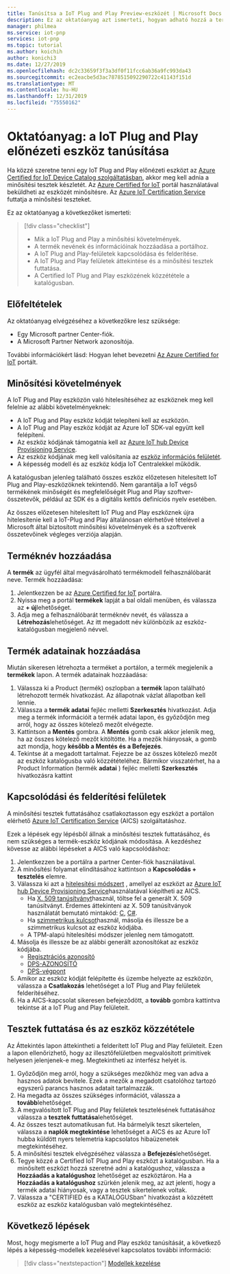 ```yaml
---
title: Tanúsítsa a IoT Plug and Play Preview-eszközét | Microsoft Docs
description: Ez az oktatóanyag azt ismerteti, hogyan adható hozzá a termékinformáció az Azure Certified for IoT-Device cataloghoz, hogyan csatlakoztatható az eszköz az Azure IoT Certificate Service-hez, majd futtassa a IoT Plug and Play minősítési teszteket.
manager: philmea
ms.service: iot-pnp
services: iot-pnp
ms.topic: tutorial
ms.author: koichih
author: konichi3
ms.date: 12/27/2019
ms.openlocfilehash: dc2c33659f3f3a3df0f11fcc6ab36a9fc993da43
ms.sourcegitcommit: ec2eacbe5d3ac7878515092290722c41143f151d
ms.translationtype: MT
ms.contentlocale: hu-HU
ms.lasthandoff: 12/31/2019
ms.locfileid: "75550162"
---
```

# <a name="tutorial-certify-your-iot-plug-and-play-preview-device"></a>Oktatóanyag: a IoT Plug and Play előnézeti eszköz tanúsítása

Ha közzé szeretne tenni egy IoT Plug and Play előnézeti eszközt az [Azure Certified for IoT Device Catalog szolgáltatásban](https://aka.ms/iotdevcat), akkor meg kell adnia a minősítési tesztek készletét. Az [Azure Certified for IoT](https://aka.ms/ACFI) portál használatával beküldheti az eszközét minősítésre. Az [Azure IoT Certification Service](https://aka.ms/azure-iot-aics) futtatja a minősítési teszteket.

Ez az oktatóanyag a következőket ismerteti:

> [!div class="checklist"]
> * Mik a IoT Plug and Play a minősítési követelmények.
> * A termék nevének és információinak hozzáadása a portálhoz.
> * A IoT Plug and Play-felületek kapcsolódása és felderítése.
> * A IoT Plug and Play felületek áttekintése és a minősítési tesztek futtatása.
> * A Certified IoT Plug and Play eszközének közzététele a katalógusban.

## <a name="prerequisites"></a>Előfeltételek

Az oktatóanyag elvégzéséhez a következőkre lesz szüksége:

* Egy Microsoft partner Center-fiók.
* A Microsoft Partner Network azonosítója.

További információkért lásd: Hogyan lehet bevezetni [Az Azure Certified for IoT](howto-onboard-portal.md) portált.

## <a name="certification-requirements"></a>Minősítési követelmények

A IoT Plug and Play eszközön való hitelesítéséhez az eszköznek meg kell felelnie az alábbi követelményeknek:

* A IoT Plug and Play eszköz kódját telepíteni kell az eszközön.
* A IoT Plug and Play eszköz kódját az Azure IoT SDK-val együtt kell felépíteni.
* Az eszköz kódjának támogatnia kell az [Azure IoT hub Device Provisioning Service](../iot-dps/about-iot-dps.md).
* Az eszköz kódjának meg kell valósítania az [eszköz információs felületét](concepts-common-interfaces.md).
* A képesség modell és az eszköz kódja IoT Centralekkel működik.

A katalógusban jelenleg található összes eszköz előzetesen hitelesített IoT Plug and Play-eszközöknek tekintendő. Nem garantálja a IoT végső termékének minőségét és megfelelőségét Plug and Play szoftver-összetevők, például az SDK és a digitális kettős definíciós nyelv esetében.

Az összes előzetesen hitelesített IoT Plug and Play eszköznek újra hitelesítenie kell a IoT-Plug and Play általánosan elérhetővé tételével a Microsoft által biztosított minősítési követelmények és a szoftverek összetevőinek végleges verziója alapján.

## <a name="add-product-name"></a>Terméknév hozzáadása

A **termék** az ügyfél által megvásárolható termékmodell felhasználóbarát neve. Termék hozzáadása:

1. Jelentkezzen be az [Azure Certified for IoT](https://aka.ms/ACFI) portálra.
1. Nyissa meg a portál **termékek** lapját a bal oldali menüben, és válassza az **+ új**lehetőséget.
1. Adja meg a felhasználóbarát terméknév nevét, és válassza a **Létrehozás**lehetőséget. Az itt megadott név különbözik az eszköz-katalógusban megjelenő névvel.

## <a name="add-product-information"></a>Termék adatainak hozzáadása

Miután sikeresen létrehozta a terméket a portálon, a termék megjelenik a **termékek** lapon. A termék adatainak hozzáadása:

1. Válassza ki a Product (termék) oszlopban a **termék** lapon található létrehozott termék hivatkozást. Az állapotnak vázlat állapotban kell lennie.
1. Válassza a **termék adatai** fejléc melletti **Szerkesztés** hivatkozást. Adja meg a termék információit a termék adatai lapon, és győződjön meg arról, hogy az összes kötelező mezőt elvégezte.
1. Kattintson a **Mentés** gombra. A **Mentés** gomb csak akkor jelenik meg, ha az összes kötelező mezőt kitöltötte. Ha a mezők hiányosak, a gomb azt mondja, hogy **később a Mentés és a Befejezés**.
1. Tekintse át a megadott tartalmat. Fejezze be az összes kötelező mezőt az eszköz katalógusba való közzétételéhez. Bármikor visszatérhet, ha a Product Information (termék **adatai** ) fejléc melletti **Szerkesztés** hivatkozásra kattint

## <a name="connect-and-discover-interfaces"></a>Kapcsolódási és felderítési felületek

A minősítési tesztek futtatásához csatlakoztasson egy eszközt a portálon elérhető [Azure IoT Certification Service](https://aka.ms/azure-iot-aics) (AICS) szolgáltatáshoz.

Ezek a lépések egy lépésből állnak a minősítési tesztek futtatásához, és nem szükséges a termék-eszköz kódjának módosítása. A kezdéshez kövesse az alábbi lépéseket a AICS való kapcsolódáshoz:

1. Jelentkezzen be a portálra a partner Center-fiók használatával.
1. A minősítési folyamat elindításához kattintson a **Kapcsolódás + tesztelés** elemre.
1. Válassza ki azt a [hitelesítési módszert](../iot-dps/concepts-security.md#attestation-mechanism) , amellyel az eszközt az [Azure IoT hub Device Provisioning Service](../iot-dps/about-iot-dps.md)használatával kiépítheti az AICS.
   * Ha [X. 509 tanúsítványt](../iot-hub/iot-hub-security-x509-get-started.md#prerequisites)használ, töltse fel a generált X. 509 tanúsítványt. Érdemes áttekinteni az X. 509 tanúsítványok használatát bemutató mintakód: [C](https://github.com/Azure/azure-iot-sdk-c/blob/master/iothub_client/samples/iothub_ll_client_x509_sample/iothub_ll_client_x509_sample.c), [C#](../iot-hub/iot-hub-security-x509-get-started.md).
   * Ha [szimmetrikus kulcsot](../iot-dps/concepts-symmetric-key-attestation.md)használ, másolja és illessze be a szimmetrikus kulcsot az eszköz kódjába.
   * A TPM-alapú hitelesítési módszer jelenleg nem támogatott.
1. Másolja és illessze be az alábbi generált azonosítókat az eszköz kódjába.
   * [Regisztrációs azonosító](../iot-dps/use-hsm-with-sdk.md)
   * [DPS-AZONOSÍTÓ](../iot-dps/tutorial-set-up-device.md#create-the-device-registration-software)
   * [DPS-végpont](../iot-dps/tutorial-set-up-device.md#create-the-device-registration-software)
1. Amikor az eszköz kódját felépítette és üzembe helyezte az eszközön, válassza a **Csatlakozás** lehetőséget a IoT Plug and Play felületek felderítéséhez.
1. Ha a AICS-kapcsolat sikeresen befejeződött, a **tovább** gombra kattintva tekintse át a IoT Plug and Play felületeit.

## <a name="run-tests-and-publish-the-device"></a>Tesztek futtatása és az eszköz közzététele

Az Áttekintés lapon áttekintheti a felderített IoT Plug and Play felületeit. Ezen a lapon ellenőrizhető, hogy az illesztőfelületben megvalósított primitívek helyesen jelenjenek-e meg. Megtekintheti az interfész helyét is.

1. Győződjön meg arról, hogy a szükséges mezőkhöz meg van adva a hasznos adatok bevitele. Ezek a mezők a megadott csatolóhoz tartozó egyszerű parancs hasznos adatait tartalmazzák.
1. Ha megadta az összes szükséges információt, válassza a **tovább**lehetőséget.
1. A megvalósított IoT Plug and Play felületek tesztelésének futtatásához válassza a **tesztek futtatása**lehetőséget.
1. Az összes teszt automatikusan fut. Ha bármelyik teszt sikertelen, válassza a **naplók megtekintése** lehetőséget a AICS és az Azure IoT hubba küldött nyers telemetria kapcsolatos hibaüzenetek megtekintéséhez.
1. A minősítési tesztek elvégzéséhez válassza a **Befejezés**lehetőséget.
1. Tegye közzé a Certified IoT Plug and Play eszközt a katalógusban. Ha a minősített eszközt hozzá szeretné adni a katalógushoz, válassza a **Hozzáadás a katalógushoz** lehetőséget az eszköztáron. Ha a **Hozzáadás a katalógushoz** szürkén jelenik meg, az azt jelenti, hogy a termék adatai hiányosak, vagy a tesztek sikertelenek voltak. 
1. Válassza a "CERTIFIED és a KATALÓGUSban" hivatkozást a közzétett eszköz az eszköz katalógusban való megtekintéséhez.

## <a name="next-steps"></a>Következő lépések

Most, hogy megismerte a IoT Plug and Play eszköz tanúsítását, a következő lépés a képesség-modellek kezelésével kapcsolatos további információ:

> [!div class="nextstepaction"]
> [Modellek kezelése](./howto-manage-models.md)
